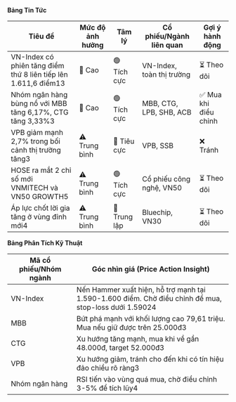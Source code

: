 **Bảng Tin Tức**

| Tiêu đề | Mức độ ảnh hưởng | Tâm lý | Cổ phiếu/Ngành liên quan | Gợi ý hành động |
|---------|------------------|---------|---------------------------|------------------|
| VN-Index có phiên tăng điểm thứ 8 liên tiếp lên 1.611,6 điểm13 | 🚨 Cao | 🟢 Tích cực | VN-Index, toàn thị trường | ⏳ Theo dõi |
| Nhóm ngân hàng bùng nổ với MBB tăng 6,17%, CTG tăng 3,33%3 | 🚨 Cao | 🟢 Tích cực | MBB, CTG, LPB, SHB, ACB | ✅ Mua khi điều chỉnh |
| VPB giảm mạnh 2,7% trong bối cảnh thị trường tăng3 | ⚠️ Trung bình | 🔴 Tiêu cực | VPB, SSB | ❌ Tránh |
| HOSE ra mắt 2 chỉ số mới VNMITECH và VN50 GROWTH5 | ⚠️ Trung bình | 🟢 Tích cực | Cổ phiếu công nghệ, VN50 | ⏳ Theo dõi |
| Áp lực chốt lời gia tăng ở vùng đỉnh mới4 | ⚠️ Trung bình | 🔵 Trung lập | Bluechip, VN30 | ⏳ Theo dõi |

**Bảng Phân Tích Kỹ Thuật**

| Mã cổ phiếu/Nhóm ngành | Góc nhìn giá (Price Action Insight) |
|------------------------|-------------------------------------|
| VN-Index | Nến Hammer xuất hiện, hỗ trợ mạnh tại 1.590-1.600 điểm. Chờ điều chỉnh để mua, stop-loss dưới 1.59024 |
| MBB | Bứt phá mạnh với khối lượng cao 79,61 triệu. Mua nếu giữ được trên 25.000đ3 |
| CTG | Xu hướng tăng mạnh, mua khi về gần 48.000đ, target 52.000đ3 |
| VPB | Xu hướng giảm, tránh cho đến khi có tín hiệu đảo chiều rõ ràng3 |
| Nhóm ngân hàng | RSI tiến vào vùng quá mua, chờ điều chỉnh 3-5% để tích lũy4 |
